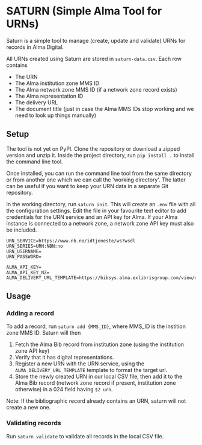 # SATURN (Simple Alma Tool for URNs)

Saturn is a simple tool to manage (create, update and validate) URNs for records
in Alma Digital.

All URNs created using Saturn are stored in `saturn-data.csv`.
Each row contains
* The URN
* The Alma institution zone MMS ID
* The Alma network zone MMS ID (if a network zone record exists)
* The Alma representation ID
* The delivery URL
* The document title (just in case the Alma MMS IDs stop working and we need to look
  up things manually)

## Setup

The tool is not yet on PyPI. Clone the repository or download a zipped version
and unzip it. Inside the project directory, run `pip install .` to install the
command line tool.

Once installed, you can run the command line tool from the same directory or
from another one which we can call the 'working directory'. The latter can be
useful if you want to keep your URN data in a separate Git repository.

In the working directory, run `saturn init`. This will create an `.env` file
with all the configuration settings. Edit the file in your favourite text editor
to add credentials for the URN service and an API key for Alma. If your Alma
instance is connected to a network zone, a network zone API key must also be
included.
    
    URN_SERVICE=https://www.nb.no/idtjeneste/ws?wsdl
    URN_SERIES=URN:NBN:no
    URN_USERNAME=
    URN_PASSWORD=
    
    ALMA_API_KEY=
    ALMA_API_KEY_NZ=
    ALMA_DELIVERY_URL_TEMPLATE=https://bibsys.alma.exlibrisgroup.com/view/delivery/47BIBSYS_UBO/{mms_id}

## Usage

### Adding a record

To add a record, run `saturn add {MMS_ID}`, where MMS_ID is the instition zone MMS ID.
Saturn will then

1. Fetch the Alma Bib record from institution zone (using the institution zone API key)
2. Verify that it has digital representations.
3. Register a new URN with the URN service, using the
   `ALMA_DELIVERY_URL_TEMPLATE` template to format the target url.
4. Store the newly created URN in our local CSV file, then add it to the Alma Bib
   record (network zone record if present, institution zone otherwise) in a 024
   field having `$2 urn`.

Note: If the bibliographic record already contains an URN, saturn will not create
a new one.

### Validating records

Run `saturn validate` to validate all records in the local CSV file.